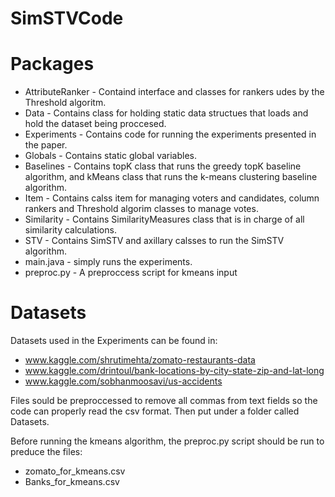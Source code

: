 # SimSTVCode
Packages
=============
* AttributeRanker - Containd interface and classes for rankers udes by the Threshold algoritm.
* Data - Contains class for holding static data structues that loads and hold the dataset being proccesed.
* Experiments - Contains code for running the experiments presented in the paper.
* Globals - Contains static global variables.
* Baselines - Contains topK class that runs the greedy topK baseline algorithm, and kMeans class that runs the k-means clustering baseline algorithm.
* Item - Contains calss item for managing voters and candidates, column rankers and Threshold algorim classes to manage votes.
* Similarity - Contains SimilarityMeasures class that is in charge of all similarity calculations.
* STV - Contains SimSTV and axillary calsses to run the SimSTV algorithm.
* main.java - simply runs the experiments.
* preproc.py - A preproccess script for kmeans input

Datasets
=============
Datasets used in the Experiments can be found in:

* www.kaggle.com/shrutimehta/zomato-restaurants-data
* www.kaggle.com/drintoul/bank-locations-by-city-state-zip-and-lat-long
* www.kaggle.com/sobhanmoosavi/us-accidents


Files sould be preproccessed to remove all commas from text fields so the code can properly read the csv format. 
Then put under a folder called Datasets.

Before running the kmeans algorithm, the preproc.py script should be run to preduce the files:
* zomato_for_kmeans.csv
* Banks_for_kmeans.csv